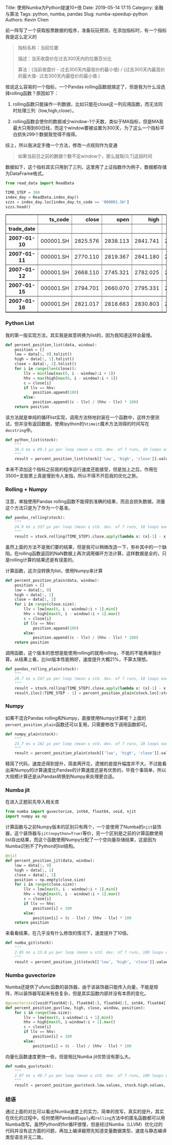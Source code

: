 Title: 使用Numba为Python提速10+倍
Date: 2019-05-14 17:15
Category: 金融与算法
Tags: python, numba, pandas
Slug: numba-speedup-python
Authors: Kevin Chen




前一阵写了一个获取股票数据的程序，准备玩玩预测，在添加指标时，有一个指标我是这么定义的

> 指标名称：当前位置
>
> 描述：当天收盘价在过去300天内的位置百分比
>
> 算法：(当前收盘价 - 过去300天内最低价的最小值) / (过去300天内最高价的最大值- 过去300天内最低价的最小值 )

按说这么容易的一个指标，一个Pandas rolling函数就搞定了，但是我为什么没选择rolling函数？原因如下：

1. rolling函数只能操作一列数据，比如只能在close这一列应用函数，而无法同时处理三列（low,high,close）。

2. rolling函数会使你的数据减少window-1个天数，类似于MA指标，但是MA我最大只用到60日线，而这个window要被设置为300天，为了这么一个指标平白损失299个数据我觉得不值得。

综上，所以我决定手撸一个方法，修改一点规则作为变通

> 如果当前日之前的数据个数不足window个，那么就取[0,T]这段时间

   



数据如下，这个指标其实只用到了三列，这里用了上证指数作为例子，数据都存储为DataFrame格式。

```python
from read_data import ReadData

TIME_STEP = 300
index_day = ReadData.index_day()
szzs = index_day.loc[index_day.ts_code == '000001.SH']
szzs.head()
```



<table border="1" class="dataframe">
  <thead>
    <tr style="text-align: right;">
      <th></th>
      <th>ts_code</th>
      <th>close</th>
      <th>open</th>
      <th>high</th>
      <th>low</th>
      <th>vol</th>
      <th>amount</th>
      <th>total_mv</th>
      <th>float_mv</th>
      <th>total_share</th>
      <th>float_share</th>
      <th>free_share</th>
      <th>turnover_rate</th>
      <th>turnover_rate_f</th>
      <th>pe_ttm</th>
      <th>pb</th>
    </tr>
    <tr>
      <th>trade_date</th>
      <th></th>
      <th></th>
      <th></th>
      <th></th>
      <th></th>
      <th></th>
      <th></th>
      <th></th>
      <th></th>
      <th></th>
      <th></th>
      <th></th>
      <th></th>
      <th></th>
      <th></th>
      <th></th>
    </tr>
  </thead>
  <tbody>
    <tr>
      <th>2007-01-10</th>
      <td>000001.SH</td>
      <td>2825.576</td>
      <td>2838.113</td>
      <td>2841.741</td>
      <td>2770.988</td>
      <td>111769365.0</td>
      <td>7.905066e+07</td>
      <td>8.930984e+12</td>
      <td>1.775591e+12</td>
      <td>1.239083e+12</td>
      <td>2.169065e+11</td>
      <td>1.929305e+11</td>
      <td>5.06</td>
      <td>5.69</td>
      <td>38.25</td>
      <td>3.38</td>
    </tr>
    <tr>
      <th>2007-01-11</th>
      <td>000001.SH</td>
      <td>2770.110</td>
      <td>2819.367</td>
      <td>2841.180</td>
      <td>2763.886</td>
      <td>121598717.0</td>
      <td>8.398673e+07</td>
      <td>8.741815e+12</td>
      <td>1.763595e+12</td>
      <td>1.239083e+12</td>
      <td>2.171071e+11</td>
      <td>1.929305e+11</td>
      <td>5.48</td>
      <td>6.17</td>
      <td>37.44</td>
      <td>3.31</td>
    </tr>
    <tr>
      <th>2007-01-12</th>
      <td>000001.SH</td>
      <td>2668.110</td>
      <td>2745.321</td>
      <td>2782.025</td>
      <td>2652.578</td>
      <td>107303768.0</td>
      <td>7.343404e+07</td>
      <td>8.417896e+12</td>
      <td>1.710981e+12</td>
      <td>1.239083e+12</td>
      <td>2.172386e+11</td>
      <td>1.929305e+11</td>
      <td>4.80</td>
      <td>5.40</td>
      <td>36.05</td>
      <td>3.18</td>
    </tr>
    <tr>
      <th>2007-01-15</th>
      <td>000001.SH</td>
      <td>2794.701</td>
      <td>2660.070</td>
      <td>2795.331</td>
      <td>2658.879</td>
      <td>91761561.0</td>
      <td>6.693948e+07</td>
      <td>8.816063e+12</td>
      <td>1.797696e+12</td>
      <td>1.239042e+12</td>
      <td>2.173494e+11</td>
      <td>1.929305e+11</td>
      <td>4.10</td>
      <td>4.62</td>
      <td>37.76</td>
      <td>3.33</td>
    </tr>
    <tr>
      <th>2007-01-16</th>
      <td>000001.SH</td>
      <td>2821.017</td>
      <td>2818.663</td>
      <td>2830.803</td>
      <td>2757.205</td>
      <td>111178574.0</td>
      <td>8.332577e+07</td>
      <td>8.883500e+12</td>
      <td>1.846058e+12</td>
      <td>1.239042e+12</td>
      <td>2.176181e+11</td>
      <td>1.929305e+11</td>
      <td>4.96</td>
      <td>5.59</td>
      <td>38.04</td>
      <td>3.36</td>
    </tr>
  </tbody>
</table>


### Python List


我的第一版实现方法，其实我是故意转换为list的，因为我知道这样会最慢。

```python
def percent_position_list(data, window):
    position = []
    low = data[:, 0].tolist()
    high = data[:, 1].tolist()
    close = data[:, 2].tolist()
    for i in range(len(close)):
        llv = min(low[max(0, i - window):i + 1])
        hhv = max(high[max(0, i - window):i + 1])
        c = close[i]
        if llv == hhv:
            position.append(100)
        else:
            position.append((c - llv) / (hhv - llv) * 100)
    return position
```

该方法就是单纯的循环list实现，调用方法特地封装在一个函数中，这样方便测试，但并没有返回数据，使用Ipython的`%timeit`魔术方法测得的时间写在`docstring`中。

```python
def python_list(stock):
    """
    36.5 ms ± 99.1 µs per loop (mean ± std. dev. of 7 runs, 10 loops each)
    """
    result = percent_position_list(stock[['low', 'high', 'close']].values, TIME_STEP)
```



本来不添加这个指标之前我的程序运行速度还能接受，但是加上之后，作用在3500+支股票上真是慢到令人发指，所以不得不开启我的优化之旅。





### Rolling + Numpy

注意，单独使用Pandas rolling函数不能得到准确的结果，而且会损失数据，测量这个方法只是为了作为一个基准。

```python
def pandas_rolling(stock):
    """
    24.9 ms ± 337 µs per loop (mean ± std. dev. of 7 runs, 10 loops each)
    """
    result = stock.rolling(TIME_STEP).close.apply(lambda x: (x[-1] - x.min())/(x.max() - x.min()), raw=True) * 100
```





虽然上面的方法不是我们要的结果，但是我可以稍微改造一下，弥补其中的一个缺陷。在rolling函数返回的NaN数据上再次调用循环方法计算，这样数据是全的，只是rolling计算的结果还是有误差的。



计算函数，这次没转换为list，使用Numpy来计算

```python
def percent_position_plain(data, window):
    position = []
    low = data[:, 0]
    high = data[:, 1]
    close = data[:, 2]
    for i in range(close.size):
        llv = low[max(0, i - window):i + 1].min()
        hhv = high[max(0, i - window):i + 1].max()
        c = close[i]
        if llv == hhv:
            position.append(100)
        else:
            position.append((c - llv) / (hhv - llv) * 100)
    return position
```



调用函数，这个版本的思想是能使用rolling的就用rolling，不能的不能再单独计算。从结果上看，比list版本性能稍好，速度提升大概21%，不算太理想。

```python
def pandas_rolling_plain(stock):
    """
    28.7 ms ± 247 µs per loop (mean ± std. dev. of 7 runs, 10 loops each)
    """
    result = stock.rolling(TIME_STEP).close.apply(lambda x: (x[-1] - x.min())/(x.max() - x.min()), raw=True) * 100
    result.iloc[:TIME_STEP - 1] = percent_position_plain(stock.loc[:stock.index[TIME_STEP - 2], ['low', 'high', 'close']].values, TIME_STEP)

```





### Numpy

如果不混合Pandas rolling和Numpy，直接使用Numpy计算呢？上面的`percent_position_plain`函数还可以复用，只需要修改下调用函数即可。

```python
def numpy_plain(stock):
    """
    23.7 ms ± 161 µs per loop (mean ± std. dev. of 7 runs, 10 loops each)
    """
    result = percent_position_plain(stock[['low', 'high', 'close']].values, TIME_STEP)
```



精简了代码，速度还得到提升，简直两开花，遗憾的是提升幅度并不大。不过能看出来Numpy的计算速度比Pandas的计算速度还是有优势的，毕竟个事简单，所以大规模计算还是从Pandas转换到Numpy来处理更合适。





### Numba jit

在进入正题前先导入相关库

```python
from numba import guvectorize, int64, float64, void, njit
import numpy as np
```



计算函数与之前Numpy版本的区别只有两个，一个是使用了Numba的`njit`装饰器，这个装饰器与`jit(nopython=True)`等价，另一个区别是之前的计算函数使用list存出结果，而这个函数使用Numpy分配了一个空向量存储结果，这是因为Numba识别不了Python的list结构。

```python
@njit
def percent_position_jit(data, window):
    low = data[:, 0]
    high = data[:, 1]
    close = data[:, 2]
    position = np.empty(close.size)
    for i in range(close.size):
        llv = low[max(0, i - window):i + 1].min()
        hhv = high[max(0, i - window):i + 1].max()
        c = close[i]
        if llv == hhv:
            position[i] = 100
        else:
            position[i] = (c - llv) / (hhv - llv) * 100
    return position
```



来看看结果，在几乎没有什么修改的情况下，速度提升了10倍。

```python
def numba_git(stock):
    """
    2.85 ms ± 13.8 µs per loop (mean ± std. dev. of 7 runs, 100 loops each)
    """
    result = percent_position_jit(stock[['low', 'high', 'close']].values, TIME_STEP)
```





### Numba guvectorize

Numba还提供了ufunc函数的装饰器，由于该装饰器只能传入向量，不能是矩阵，所以装饰器写起来有些复杂，但是其实函数内部并没有本质的变化。

```python
@guvectorize([void(float64[:], float64[:], float64[:], int64, float64[:])], '(n),(n),(n),()->(n)')
def percent_position_guv(low, high, close, window, position):
    for i in range(low.size):
        llv = low[max(0, i-window):i + 1].min()
        hhv = high[max(0, i-window):i + 1].max()
        c = close[i]
        if llv == hhv:
            position[i] = 100
        else:
            position[i] = (c - llv) / (hhv - llv) * 100
```



向量化函数速度更快一些，但是相比Numba jit优势没有那么大。

```python
def numba_guv(stock):
    """
    2.07 ms ± 46.7 µs per loop (mean ± std. dev. of 7 runs, 100 loops each)
    """
    result = percent_position_guv(stock.low.values, stock.high.values, stock.close.values, TIME_STEP)

```





### 结语

通过上面的对比可以看出Numba速度上的实力，简单的改写，真实的提升。其实在优化的过程中，任何使用Pandas的`apply`和`rolling`方法中的匿名函数都可以用Numba改写。虽然Python的for循环很慢，但是经过Numba（LLVM）优化过的代码并没有这方面的问题，再加上编译器预先知道变量数据类型，速度与静态编译类型语言并无二致。